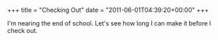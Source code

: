 +++
title = "Checking Out"
date = "2011-06-01T04:39:20+00:00"
+++

I'm nearing the end of school.  Let's see how long I can make it before I check out.
			
